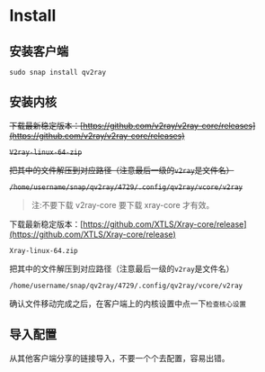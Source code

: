 # Install

## 安装客户端

~~~
sudo snap install qv2ray
~~~

## 安装内核

<del>下载最新稳定版本：[https://github.com/v2ray/v2ray-core/releases](https://github.com/v2ray/v2ray-core/releases)</del>

<del>`V2ray-linux-64-zip`</del>

<del>把其中的文件解压到对应路径（注意最后一级的`v2ray`是文件名）</del>

<del>`/home/username/snap/qv2ray/4729/.config/qv2ray/vcore/v2ray`</del>

> 注:不要下载 v2ray-core 要下载 xray-core 才有效。

下载最新稳定版本：[https://github.com/XTLS/Xray-core/release](https://github.com/XTLS/Xray-core/release)

`Xray-linux-64.zip`

把其中的文件解压到对应路径（注意最后一级的`v2ray`是文件名）

`/home/username/snap/qv2ray/4729/.config/qv2ray/vcore/v2ray`

确认文件移动完成之后，在客户端上的内核设置中点一下`检查核心设置`

## 导入配置

从其他客户端分享的链接导入，不要一个个去配置，容易出错。
